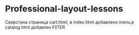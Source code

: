 # Professional-layout-lessons
Cверстана страница cart.html, в index.html добавлено menu,в catalog.html добавлен FIlTER
